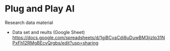 # Plug and Play AI
Research data material
- Data set and reults (Google Sheet) https://docs.google.com/spreadsheets/d/1gjBCvaCdi8uDuwBM3jizIp31NPxFh12RMgBEcvQrgbs/edit?usp=sharing
